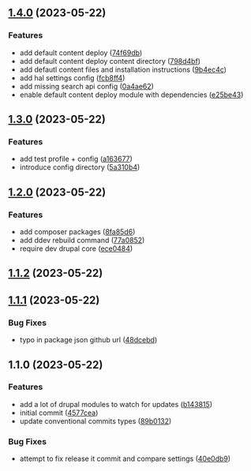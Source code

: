

## [1.4.0](https://github.com/erikdekamps/drupal-security-automation/compare/1.3.0...1.4.0) (2023-05-22)


### Features

* add default content deploy ([74f69db](https://github.com/erikdekamps/drupal-security-automation/commits/74f69db8e21ab2e4a554e11669fb9b8f73135b84))
* add default content deploy content directory ([798d4bf](https://github.com/erikdekamps/drupal-security-automation/commits/798d4bfd862ba80e325fb9570b9fea0502589e06))
* add defautl content files and installation instructions ([9b4ec4c](https://github.com/erikdekamps/drupal-security-automation/commits/9b4ec4cf93a930a26f2dc03431490f27840cbc1d))
* add hal settings config ([fcb8ff4](https://github.com/erikdekamps/drupal-security-automation/commits/fcb8ff4aa7e2e3a449b3492c2b98c933f68645a1))
* add missing search api config ([0a4ae62](https://github.com/erikdekamps/drupal-security-automation/commits/0a4ae6210b21f991a6ecf00ca066138430562afb))
* enable default content deploy module with dependencies ([e25be43](https://github.com/erikdekamps/drupal-security-automation/commits/e25be43df6b96be0068ff2ef6450a95b750d8e99))

## [1.3.0](https://github.com/erikdekamps/drupal-security-automation/compare/1.2.0...1.3.0) (2023-05-22)


### Features

* add test profile + config ([a163677](https://github.com/erikdekamps/drupal-security-automation/commits/a1636779dbf8d007e184b721042fe164c35d2d99))
* introduce config directory ([5a310b4](https://github.com/erikdekamps/drupal-security-automation/commits/5a310b491495dec48b7728daeb9e149abb6b8641))

## [1.2.0](https://github.com/erikdekamps/drupal-security-automation/compare/1.1.2...1.2.0) (2023-05-22)


### Features

* add composer packages ([8fa85d6](https://github.com/erikdekamps/drupal-security-automation/commits/8fa85d670252c558dfb014e884d3b99110ab8cb5))
* add ddev rebuild command ([77a0852](https://github.com/erikdekamps/drupal-security-automation/commits/77a0852eee709a8aa132ae27af7ba4977caa228d))
* require dev drupal core ([ece0484](https://github.com/erikdekamps/drupal-security-automation/commits/ece0484084bdbed7ac4e3a8783b10709961453a5))

## [1.1.2](https://github.com/erikdekamps/drupal-security-automation/compare/1.1.1...1.1.2) (2023-05-22)

## [1.1.1](https://github.com/erikdekamps/drupal-security-automation/compare/1.1.0...1.1.1) (2023-05-22)


### Bug Fixes

* typo in package json github url ([48dcebd](https://github.com/erikdekamps/drupal-security-automation/commits/48dcebdf766af3fcfa4c0c4194849712a10c8de4))

## 1.1.0 (2023-05-22)


### Features

* add a lot of drupal modules to watch for updates ([b143815](https://github.com/erikdekamps/drupal-automation-security/commits/b143815d434eb3ee0b6bc64aff2fa3e3cba67b9d))
* initial commit ([4577cea](https://github.com/erikdekamps/drupal-automation-security/commits/4577ceaaeabed473a169f7a0250900089a35ab50))
* update conventional commits types ([89b0132](https://github.com/erikdekamps/drupal-automation-security/commits/89b013281d3031e9a1675751df3b9b9d146ec100))


### Bug Fixes

* attempt to fix release it commit and compare settings ([40e0db9](https://github.com/erikdekamps/drupal-automation-security/commits/40e0db9ae078b842b011ccb634e20a4ef04fc3c5))